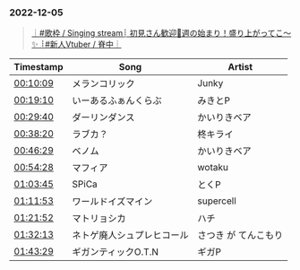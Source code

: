 ### 2022-12-05
> [┊#歌枠 / Singing stream┊ 初見さん歓迎🤍週の始まり！盛り上がってこ～✨ ┊#新人Vtuber / 脊中┊](https://www.youtube.com/watch?v=IAvospFebsI)

| Timestamp | Song | Artist |
| --- | --- | --- |
| [00:10:09](https://www.youtube.com/watch?v=IAvospFebsI&t=609s) | メランコリック |  Junky |
| [00:19:10](https://www.youtube.com/watch?v=IAvospFebsI&t=1150s) | いーあるふぁんくらぶ |  みきとP |
| [00:29:40](https://www.youtube.com/watch?v=IAvospFebsI&t=1780s) | ダーリンダンス |  かいりきベア |
| [00:38:20](https://www.youtube.com/watch?v=IAvospFebsI&t=2300s) | ラブカ？ |  柊キライ |
| [00:46:29](https://www.youtube.com/watch?v=IAvospFebsI&t=2789s) | ベノム |  かいりきベア |
| [00:54:28](https://www.youtube.com/watch?v=IAvospFebsI&t=3268s) | マフィア |  wotaku |
| [01:03:45](https://www.youtube.com/watch?v=IAvospFebsI&t=3825s) | SPiCa |  とくP |
| [01:11:53](https://www.youtube.com/watch?v=IAvospFebsI&t=4313s) | ワールドイズマイン |  supercell |
| [01:21:52](https://www.youtube.com/watch?v=IAvospFebsI&t=4912s) | マトリョシカ |  ハチ |
| [01:32:13](https://www.youtube.com/watch?v=IAvospFebsI&t=5533s) | ネトゲ廃人シュプレヒコール |  さつき が てんこもり |
| [01:43:29](https://www.youtube.com/watch?v=IAvospFebsI&t=6209s) | ギガンティックO.T.N |  ギガP |
